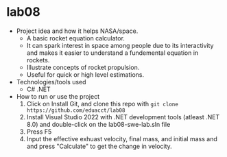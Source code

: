 # lab08
- Project idea and how it helps NASA/space.
  - A basic rocket equation calculator.
  - It can spark interest in space among people due to its interactivity and makes it easier to understand a fundemental equation in rockets.
  - Illustrate concepts of rocket propulsion.
  - Useful for quick or high level estimations.
- Technologies/tools used
  - C# .NET
- How to run or use the project
  1. Click on Install Git, and clone this repo with `git clone https://github.com/eduacct/lab08`
  2. Install Visual Studio 2022 with .NET development tools (atleast .NET 8.0) and double-click on the lab08-swe-lab.sln file
  3. Press F5
  4. Input the effective exhuast velocity, final mass, and initial mass and and press "Calculate" to get the change in velocity.
